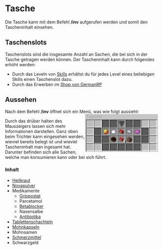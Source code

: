 # Tasche 
Die Tasche kann mit dem Befehl **/inv** aufgerufen werden und somit den Tascheninhalt einsehen.  

## Taschenslots
Taschenslots sind die insgesamte Anzahl an Sachen, die bei sich in der Tasche getragen werden können. Der Tascheninhalt kann durch folgendes erhöht werden:

+ Durch das Leveln von [Skills](../../pages/skills/allgemein.md) erhältst du für jedes Level eines beliebigen Skills einen Taschenslot dazu.
+ Durch das Erwerben im [Shop von GermanRP](https://germanrpofficial.tebex.io)
  
## Aussehen
Nach dem Befehl **/inv** öffnet sich ein Menü, was wie folgt aussieht: <img align="right" width="240" eight="200" src="../../../assets/image/allgemein/Tasche.png">

Durch das drüber halten des Mauszeigers lassen sich mehr Informationen darstellen. Ganz oben beim Trichter kann eingesehen werden, wieviel bereits belegt ist und wieviel Tascheninhalt man ingesamt hat.
Darunter befinden sich alle Sachen, welche man konsumieren kann oder bei sich führt.

### Inhalt

* [Heilkraut](../../pages/bmt/heilkraut.md)
* [Novapulver](../../pages/bmt/novapulver.md)
* Medikamente
    * [Grippostat](../../pages/bmt/grippostat.md)
    * Parcetamol
    * [Betablocker](../../pages/betablocker.md)
    * Nasensalbe
    * [Antibiotika](../../pages/bmt/antibiotika.md)
* [Tablettenschachteln](../../pages/bmt/tablettenschachtel.md)
* [Mohnkapseln](../../pages/bmt/mohnkapseln.md)
* Mohnsamen
* [Schmerzmittel](../../pages/bmt/schmerzmittel.md)
* Schwarzgeld
